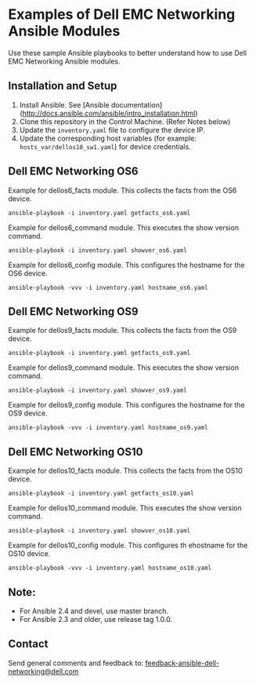  Examples of Dell EMC Networking Ansible Modules
==================================================

Use these sample Ansible playbooks to better understand how to use Dell EMC Networking Ansible modules.


Installation and Setup
----------------------

1. Install Ansible. See [Ansible documentation] (http://docs.ansible.com/ansible/intro_installation.html)
2. Clone this repository in the Control Machine. (Refer Notes below)
3. Update the ``inventory.yaml`` file to configure the device IP.
4. Update the corresponding host variables (for example: ``hosts_var/dellos10_sw1.yaml``) for device credentials.


Dell EMC Networking OS6
-----------------------

Example for dellos6_facts module. This collects the facts from the OS6 device.

``ansible-playbook -i inventory.yaml getfacts_os6.yaml``

Example for dellos6_command module. This executes the show version command.

``ansible-playbook -i inventory.yaml showver_os6.yaml``

Example for dellos6_config module. This configures the hostname for the OS6 device.

``ansible-playbook -vvv -i inventory.yaml hostname_os6.yaml``


Dell EMC Networking OS9
-----------------------

Example for dellos9_facts module. This collects the facts from the OS9 device.

``ansible-playbook -i inventory.yaml getfacts_os9.yaml``

Example for dellos9_command module. This executes the show version command.

``ansible-playbook -i inventory.yaml showver_os9.yaml``

Example for dellos9_config module. This configures the hostname for the OS9 device.

``ansible-playbook -vvv -i inventory.yaml hostname_os9.yaml``


Dell EMC Networking OS10
------------------------

Example for dellos10_facts module. This collects the facts from the OS10 device.

``ansible-playbook -i inventory.yaml getfacts_os10.yaml``

Example for dellos10_command module. This executes the show version command.

``ansible-playbook -i inventory.yaml showver_os10.yaml``

Example for dellos10_config module. This configures th ehostname for the OS10 device.

``ansible-playbook -vvv -i inventory.yaml hostname_os10.yaml``


Note:
------
- For Ansible 2.4 and devel, use master branch.
- For Ansible 2.3 and older, use release tag 1.0.0.

Contact
--------
Send general comments and feedback to: feedback-ansible-dell-networking@dell.com
